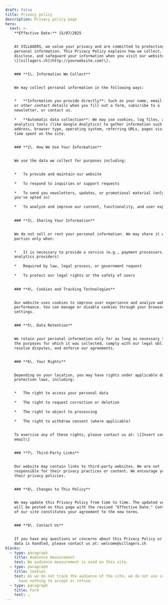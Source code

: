 ```yaml
---
draft: false
title: Privacy policy
description: Privacy policy page
hero:
  text: >-
    **Effective Date:** 15/07/2025


    At VILLAGERS, we value your privacy and are committed to protecting your
    personal information. This Privacy Policy explains how we collect, use,
    disclose, and safeguard your information when you visit our website
    \[[villagers.ch](http://yourwebsite.com)\].


    ### **1\. Information We Collect**


    We may collect personal information in the following ways:


    *   **Information you provide directly**: Such as your name, email address,
    or other contact details when you fill out a form, subscribe to a
    newsletter, or contact us.
        
    *   **Automatic data collection**: We may use cookies, log files, and
    analytics tools (like Google Analytics) to gather information such as IP
    address, browser type, operating system, referring URLs, pages visited, and
    time spent on the site.
        

    ### **2\. How We Use Your Information**


    We use the data we collect for purposes including:


    *   To provide and maintain our website
        
    *   To respond to inquiries or support requests
        
    *   To send you newsletters, updates, or promotional material (only if
    you've opted in)
        
    *   To analyze and improve our content, functionality, and user experience
        

    ### **3\. Sharing Your Information**


    We do not sell or rent your personal information. We may share it with third
    parties only when:


    *   It is necessary to provide a service (e.g., payment processors,
    analytics providers)
        
    *   Required by law, legal process, or government request
        
    *   To protect our legal rights or the safety of users
        

    ### **4\. Cookies and Tracking Technologies**


    Our website uses cookies to improve user experience and analyze website
    performance. You can manage or disable cookies through your browser
    settings.


    ### **5\. Data Retention**


    We retain your personal information only for as long as necessary to fulfill
    the purposes for which it was collected, comply with our legal obligations,
    resolve disputes, and enforce our agreements.


    ### **6\. Your Rights**


    Depending on your location, you may have rights under applicable data
    protection laws, including:


    *   The right to access your personal data
        
    *   The right to request correction or deletion
        
    *   The right to object to processing
        
    *   The right to withdraw consent (where applicable)
        

    To exercise any of these rights, please contact us at: \[Insert contact
    email\]


    ### **7\. Third-Party Links**


    Our website may contain links to third-party websites. We are not
    responsible for their privacy practices or content. We encourage you to read
    their privacy policies.


    ### **8\. Changes to This Policy**


    We may update this Privacy Policy from time to time. The updated version
    will be posted on this page with the revised "Effective Date." Continued use
    of our site constitutes your agreement to the new terms.


    ### **9\. Contact Us**


    If you have any questions or concerns about this Privacy Policy or how your
    data is handled, please contact us at: welcome@villagers.ch
blocks:
  - type: paragraph
    title: Audience measurement
    text: No audience measurement is used on this site.
  - type: paragraph
    title: Cookies
    text: As we do not track the audience of the site, we do not use cookies. So you
      have nothing to accept or refuse.
  - type: paragraph
    title: Form
    text: …
---
```

